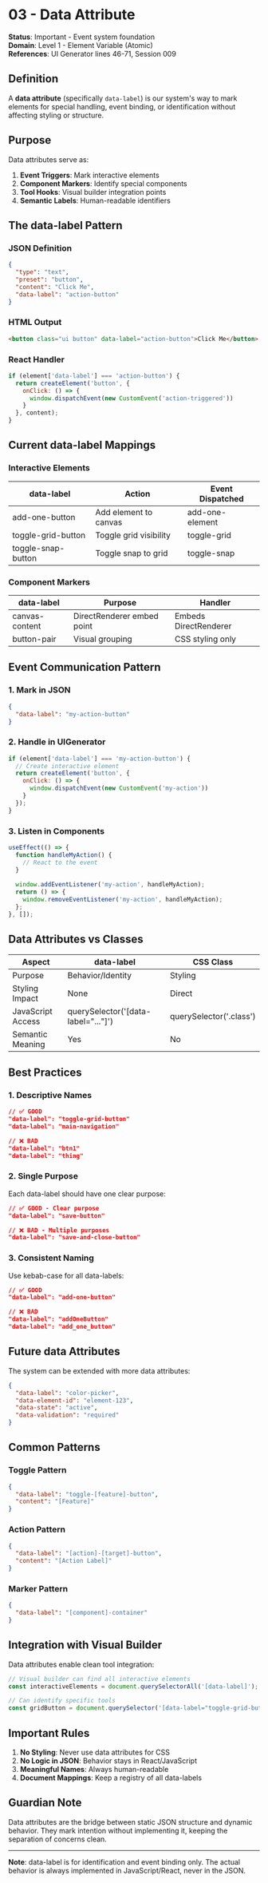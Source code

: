 # 03 - Data Attribute

**Status**: Important - Event system foundation  
**Domain**: Level 1 - Element Variable (Atomic)  
**References**: UI Generator lines 46-71, Session 009

## Definition

A **data attribute** (specifically `data-label`) is our system's way to mark elements for special handling, event binding, or identification without affecting styling or structure.

## Purpose

Data attributes serve as:
1. **Event Triggers**: Mark interactive elements
2. **Component Markers**: Identify special components
3. **Tool Hooks**: Visual builder integration points
4. **Semantic Labels**: Human-readable identifiers

## The data-label Pattern

### JSON Definition
```json
{
  "type": "text",
  "preset": "button",
  "content": "Click Me",
  "data-label": "action-button"
}
```

### HTML Output
```html
<button class="ui button" data-label="action-button">Click Me</button>
```

### React Handler
```javascript
if (element['data-label'] === 'action-button') {
  return createElement('button', {
    onClick: () => {
      window.dispatchEvent(new CustomEvent('action-triggered'))
    }
  }, content);
}
```

## Current data-label Mappings

### Interactive Elements
| data-label | Action | Event Dispatched |
|------------|--------|------------------|
| add-one-button | Add element to canvas | add-one-element |
| toggle-grid-button | Toggle grid visibility | toggle-grid |
| toggle-snap-button | Toggle snap to grid | toggle-snap |

### Component Markers
| data-label | Purpose | Handler |
|------------|---------|---------|
| canvas-content | DirectRenderer embed point | Embeds DirectRenderer |
| button-pair | Visual grouping | CSS styling only |

## Event Communication Pattern

### 1. Mark in JSON
```json
{
  "data-label": "my-action-button"
}
```

### 2. Handle in UIGenerator
```javascript
if (element['data-label'] === 'my-action-button') {
  // Create interactive element
  return createElement('button', {
    onClick: () => {
      window.dispatchEvent(new CustomEvent('my-action'))
    }
  });
}
```

### 3. Listen in Components
```javascript
useEffect(() => {
  function handleMyAction() {
    // React to the event
  }
  
  window.addEventListener('my-action', handleMyAction);
  return () => {
    window.removeEventListener('my-action', handleMyAction);
  };
}, []);
```

## Data Attributes vs Classes

| Aspect | data-label | CSS Class |
|--------|------------|-----------|
| Purpose | Behavior/Identity | Styling |
| Styling Impact | None | Direct |
| JavaScript Access | querySelector('[data-label="..."]') | querySelector('.class') |
| Semantic Meaning | Yes | No |

## Best Practices

### 1. Descriptive Names
```json
// ✅ GOOD
"data-label": "toggle-grid-button"
"data-label": "main-navigation"

// ❌ BAD
"data-label": "btn1"
"data-label": "thing"
```

### 2. Single Purpose
Each data-label should have one clear purpose:
```json
// ✅ GOOD - Clear purpose
"data-label": "save-button"

// ❌ BAD - Multiple purposes
"data-label": "save-and-close-button"
```

### 3. Consistent Naming
Use kebab-case for all data-labels:
```json
// ✅ GOOD
"data-label": "add-one-button"

// ❌ BAD
"data-label": "addOneButton"
"data-label": "add_one_button"
```

## Future data Attributes

The system can be extended with more data attributes:

```json
{
  "data-label": "color-picker",
  "data-element-id": "element-123",
  "data-state": "active",
  "data-validation": "required"
}
```

## Common Patterns

### Toggle Pattern
```json
{
  "data-label": "toggle-[feature]-button",
  "content": "[Feature]"
}
```

### Action Pattern
```json
{
  "data-label": "[action]-[target]-button",
  "content": "[Action Label]"
}
```

### Marker Pattern
```json
{
  "data-label": "[component]-container"
}
```

## Integration with Visual Builder

Data attributes enable clean tool integration:

```javascript
// Visual builder can find all interactive elements
const interactiveElements = document.querySelectorAll('[data-label]');

// Can identify specific tools
const gridButton = document.querySelector('[data-label="toggle-grid-button"]');
```

## Important Rules

1. **No Styling**: Never use data attributes for CSS
2. **No Logic in JSON**: Behavior stays in React/JavaScript
3. **Meaningful Names**: Always human-readable
4. **Document Mappings**: Keep a registry of all data-labels

## Guardian Note

Data attributes are the bridge between static JSON structure and dynamic behavior. They mark intention without implementing it, keeping the separation of concerns clean.

---

**Note**: data-label is for identification and event binding only. The actual behavior is always implemented in JavaScript/React, never in the JSON.